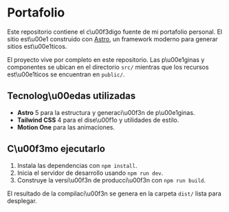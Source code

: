 # Portafolio

Este repositorio contiene el c\u00f3digo fuente de mi portafolio personal. El sitio est\u00e1 construido con [Astro](https://astro.build/), un framework moderno para generar sitios est\u00e1ticos.

El proyecto vive por completo en este repositorio. Las p\u00e1ginas y componentes se ubican en el directorio `src/` mientras que los recursos est\u00e1ticos se encuentran en `public/`.

## Tecnolog\u00edas utilizadas

- **Astro** 5 para la estructura y generaci\u00f3n de p\u00e1ginas.
- **Tailwind CSS** 4 para el dise\u00f1o y utilidades de estilo.
- **Motion One** para las animaciones.

## C\u00f3mo ejecutarlo

1. Instala las dependencias con `npm install`.
2. Inicia el servidor de desarrollo usando `npm run dev`.
3. Construye la versi\u00f3n de producci\u00f3n con `npm run build`.

El resultado de la compilaci\u00f3n se genera en la carpeta `dist/` lista para desplegar.

